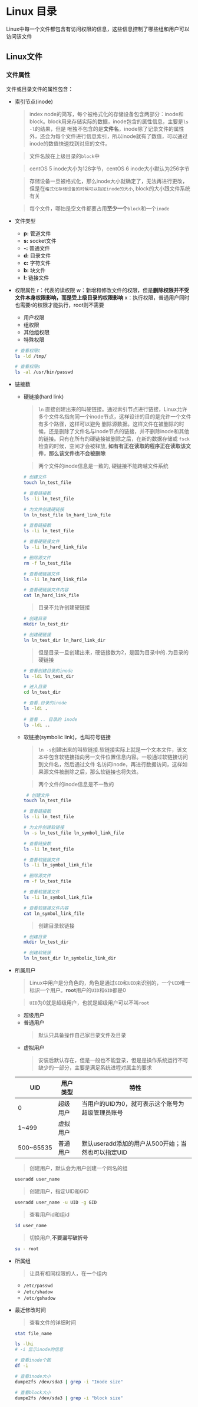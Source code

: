 # Linux 目录
Linux中每一个文件都包含有访问权限的信息，这些信息控制了哪些组和用户可以访问该文件
## Linux文件
### 文件属性
文件或目录文件的属性包含：
- 索引节点(inode)
  > index node的简写，每个被格式化的存储设备包含两部分：inode和block。block用来存储实际的数据，inode包含的属性信息，主要是`ls -l`的结果，但是
  > 唯独不包含的是**文件名**，inode除了记录文件的属性外，还会为每个文件进行信息索引，所以inode就有了数值，可以通过inode的数值快速找到对应的文件。
  
  > 文件名放在上级目录的`block`中

  > centOS 5 inode大小为128字节，centOS 6 inode大小默认为256字节

  > 存储设备一旦被格式化，那么inode大小就确定了，无法再进行更改，但是在`格式化存储设备的时候可以指定inode的大小`, block的大小跟文件系统有关

  > 每个文件，哪怕是空文件都要占用**至少一个**`block`和一个`inode`

- 文件类型
  - **p:** 管道文件
  - **s:** socket文件
  - **\-:** 普通文件
  - **d:** 目录文件
  - **c:** 字符文件
  - **b:** 块文件
  - **l:** 链接文件

- 权限属性
  r：代表的读权限
  w：新增和修改文件的权限，但是**删除权限并不受文件本身权限影响，而是受上级目录的权限影响**
  x：执行权限，普通用户同时也需要r的权限才能执行，root则不需要

  - 用户权限
  - 组权限
  - 其他组权限
  - 特殊权限
  
  ```bash
  # 查看权限t
  ls -ld /tmp/
  
  # 查看权限s
  ls -al /usr/bin/passwd
  ```
  
- 链接数
  - 硬链接(hard link)
    > `ln` 直接创建出来的叫硬链接。通过索引节点进行链接，Linux允许多个文件名指向同一个inode节点，这样设计的目的是允许一个文件有多个路径，这样可以避免
    > 删除源数据。这样文件在被删除的时候，还是删除了文件名与inode节点的链接，并不删除inode和其他的链接。只有在所有的硬链接被删除之后，在新的数据存储或
    > `fsck`检查的时候，空间才会被释放, **如有有正在读取的程序正在读取该文件，那么该文件也不会被删除**
    
    > 两个文件的inode信息是一致的, 硬链接不能跨越文件系统
    ```bash
    # 创建文件
    touch ln_test_file
    
    # 查看链接数
    ls -li ln_test_file 
    
    # 为文件创建硬链接
    ln ln_test_file ln_hard_link_file
    
    # 查看链接数
    ls -li ln_test_file
    
    # 查看硬链接文件
    ls -li ln_hard_link_file
    
    # 删除源文件
    rm -f ln_test_file
    
    # 查看硬链接文件
    ls -li ln_hard_link_file
    
    # 查看硬链接文件内容
    cat ln_hard_link_file
    ```
    
    > 目录不允许创建硬链接
    ```bash
    # 创建目录
    mkdir ln_test_dir
    
    # 创建硬链接
    ln ln_test_dir ln_hard_link_dir
    ```
    
    > 但是目录一旦创建出来，硬链接数为2，是因为目录中的`.`为目录的硬链接
    ```bash
    # 查看创建目录的inode
    ls -ldi ln_test_dir
    
    # 进入目录
    cd ln_test_dir
    
    # 查看.目录的inode
    ls -ldi .
   
    # 查看 .. 目录的 inode
    ls -ldi ..
    ```
  
  - 软链接(symbolic link)，也叫符号链接
    > `ln -s`创建出来的叫软链接.软链接实际上就是一个文本文件，该文本中包含软链接指向另一文件位置信息内容。一般通过软链接访问到文件名，然后通过文件
    > 名访问inode，再进行数据访问，这样如果源文件被删除之后，那么软链接也将失效。
    
    > 两个文件的inode信息是不一致的
  
    ```bash
     # 创建文件
    touch ln_test_file
    
    # 查看链接数
    ls -li ln_test_file 
    
    # 为文件创建软链接
    ln -s ln_test_file ln_symbol_link_file
    
    # 查看链接数
    ls -li ln_test_file
    
    # 查看软链接文件
    ls -li ln_symbol_link_file
    
    # 删除源文件
    rm -f ln_test_file
    
    # 查看软链接文件
    ls -li ln_symbol_link_file
    
    # 查看软链接文件内容
    cat ln_symbol_link_file
    ```
  
    > 创建目录软链接
    ```bash
    # 创建目录
    mkdir ln_test_dir
    
    # 创建软链接
    ln ln_test_dir ln_symbolic_link_dir
    ```
  
- 所属用户

  > Linux中用户是分角色的，角色是通过`GID`和`UID`来识别的，一个`UID`唯一标识一个用户。**root**用户的`UID`和`GID`都是0
  
  > `UID`为0就是超级用户，也就是超级用户可以不叫`root`
  
  - 超级用户
  - 普通用户
    > 默认只具备操作自己家目录文件及目录
  - 虚拟用户
    > 安装后默认存在，但是一般也不能登录，但是是操作系统运行不可缺少的一部分，主要是满足系统进程对属主的要求
  
  
  | UID       | 用户类型 | 特性                                              |
  | --------- | -------- | ------------------------------------------------- |
  | 0         | 超级用户 | 当用户的UID为0，就可表示这个账号为超级管理员账号  |
  | 1~499     | 虚拟用户 |                                                   |
  | 500~65535 | 普通用户 | 默认useradd添加的用户从500开始；当然也可以指定UID |
  
  > 创建用户，默认会为用户创建一个同名的组
  ```bash
  useradd user_name
  ```
  
  > 创建用户，指定UID和GID
  ```bash
  useradd user_name -u UID -g GID
  ```
  
  > 查看用户id和组id
  ```bash
  id user_name
  ```
  
  > 切换用户,**不要漏写破折号**
  ```bash
  su - root
  ```
  
- 所属组
  > 让具有相同权限的人，在一个组内
  
  - `/etc/passwd`
  - `/etc/shadow`
  - `/etc/gshadow`
  
- 最近修改时间
  > 查看文件的详细时间
  
  ```bash
  stat file_name
  ```




  ```bash
  ls -lhi
  # -i 显示inode的信息

  # 查看inode个数
  df -i

  # 查看inode大小
  dumpe2fs /dev/sda3 | grep -i "Inode size"

  # 查看block大小
  dumpe2fs /dev/sda3 | grep -i "block size"

  ```
